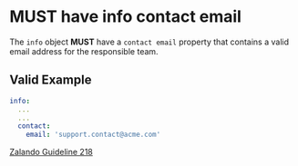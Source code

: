 # **MUST** have info contact email

The `info` object **MUST** have a `contact email` property that contains a valid email address for the responsible team.

## Valid Example

```yaml
info:
  ...
  ...
  contact:
    email: 'support.contact@acme.com'
```

[Zalando Guideline 218][1]

[1]: https://opensource.zalando.com/restful-api-guidelines/#218

